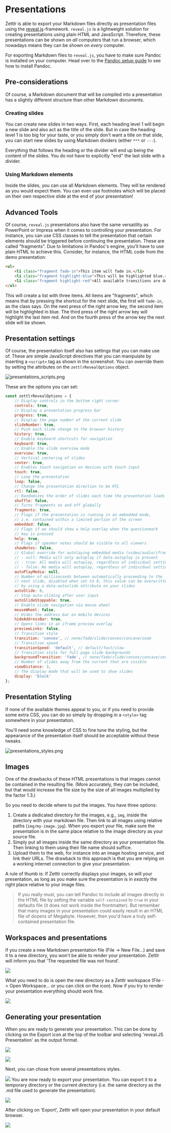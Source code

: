 # Presentations

Zettlr is able to export your Markdown files directly as presentation files using the [reveal.js](https://revealjs.com/#/)-framework. `reveal.js` is a lightweight solution for creating presentations using plain HTML and JavaScript. Therefore, these presentations can be shown on _all_ computers that run a browser, which nowadays means they can be shown on _every_ computer.

For exporting Markdown files to `reveal.js`, you have to make sure Pandoc is installed on your computer. Head over to the [Pandoc setup guide](../installing-pandoc.md) to see how to install Pandoc.

## Pre-considerations

Of course, a Markdown document that will be compiled into a presentation has a slightly different structure than other Markdown documents.

### Creating slides

You can create new slides in two ways. First, each heading level 1 will begin a new slide and also act as the title of the slide. But in case the heading level 1 is too big for your taste, or you simply don't want a title on that slide, you can start new slides by using Markdown dividers (either `***` or `---`).

Everything that follows the heading or the divider will end up being the content of the slides. You do not have to explicitly "end" the last slide with a divider.

### Using Markdown elements

Inside the slides, you can use all Markdown elements. They will be rendered as you would expect them. You can even use footnotes which will be placed on their own respective slide at the end of your presentation!

## Advanced Tools

Of course, `reveal.js` presentations also have the same versatility as PowerPoint or Impress when it comes to controlling your presentation. For instance, you can use CSS classes to tell the presentation that certain elements should be triggered before continuing the presentation. These are called "fragments". Due to limitations in Pandoc's engine, you'll have to use plain HTML to achieve this. Consider, for instance, the HTML code from the demo presentation:

```html
<ul>
    <li class="fragment fade-in">This item will fade in.</li>
    <li class="fragment highlight-blue">This will be highlighted blue.</li>
    <li class="fragment highlight-red">All available transitions are documented [here](https://github.com/hakimel/reveal.js/#fragments).</li>
</ul>
```

This will create a list with three items. All items are "fragments", which means that by pressing the shortcut for the next slide, the first will `fade-in`, as the class says. On the next press of the right arrow key, the second item will be highlighted in blue. The third press of the right arrow key will highlight the last item red. And on the fourth press of the arrow key the next slide will be shown.

## Presentation settings

Of course, the presentation itself also has settings that you can make use of. These are simple JavaScript directives that you can manipulate by inserting a `<script>` tag as shown in the screenshot. You can override them by setting the attributes on the `zettlrRevealOptions` object.

![presentations_scripts.png](../img/presentations_scripts.png)

These are the options you can set:

```javascript
const zettlrRevealOptions = {
    // Display controls in the bottom right corner
    controls: true,
    // Display a presentation progress bar
    progress: true,
    // Display the page number of the current slide
    slideNumber: true,
    // Push each slide change to the browser history
    history: true,
    // Enable keyboard shortcuts for navigation
    keyboard: true,
    // Enable the slide overview mode
    overview: true,
    // Vertical centering of slides
    center: true,
    // Enables touch navigation on devices with touch input
    touch: true,
    // Loop the presentation
    loop: false,
    // Change the presentation direction to be RTL
    rtl: false,
    // Randomizes the order of slides each time the presentation loads
    shuffle: false,
    // Turns fragments on and off globally
    fragments: true,
    // Flags if the presentation is running in an embedded mode,
    // i.e. contained within a limited portion of the screen
    embedded: false,
    // Flags if we should show a help overlay when the questionmark
    // key is pressed
    help: true,
    // Flags if speaker notes should be visible to all viewers
    showNotes: false,
    // Global override for autolaying embedded media (video/audio/iframe)
    // - null: Media will only autoplay if data-autoplay is present
    // - true: All media will autoplay, regardless of individual setting
    // - false: No media will autoplay, regardless of individual setting
    autoPlayMedia: null,
    // Number of milliseconds between automatically proceeding to the
    // next slide, disabled when set to 0, this value can be overwritten
    // by using a data-autoslide attribute on your slides
    autoSlide: 0,
    // Stop auto-sliding after user input
    autoSlideStoppable: true,
    // Enable slide navigation via mouse wheel
    mouseWheel: false,
    // Hides the address bar on mobile devices
    hideAddressBar: true,
    // Opens links in an iframe preview overlay
    previewLinks: false,
    // Transition style
    transition: 'convex', // none/fade/slide/convex/concave/zoom
    // Transition speed
    transitionSpeed: 'default', // default/fast/slow
    // Transition style for full page slide backgrounds
    backgroundTransition: 'fade', // none/fade/slide/convex/concave/zoom
    // Number of slides away from the current that are visible
    viewDistance: 3,
    // The display mode that will be used to show slides
    display: 'block'
};
```

## Presentation Styling

If none of the available themes appeal to you, or if you need to provide some extra CSS, you can do so simply by dropping in a `<style>` tag somewhere in your presentation.

You'll need some knowledge of CSS to fine tune the styling, but the appearance of the presentation itself should be acceptable without these tweaks.

![presentations_styles.png](../img/presentations_styles.png)

## Images

One of the drawbacks of these HTML presentations is that images cannot be contained in the resulting file. (More accurately, they _can_ be included, but that would increase the file size by the size of all images multiplied by the factor 1.3.)

So you need to decide where to put the images. You have three options:

1. Create a dedicated directory for the images, e.g., `img`, inside the directory with your markdown file. Then link to all images using relative paths (`img/my-image.jpg`). When you export your file, make sure the presentation is in the same place relative to the image directory as your source file.
2. Simply put all images inside the same directory as your presentation file. Then linking to them using their file name should suffice.
3. Upload them to the web, for instance into an image hosting service, and link their URLs. The drawback to this approach is that you are relying on a working internet connection to give your presentation.

A rule of thumb is: If Zettlr correctly displays your images, so will your presentation, as long as you make sure the presentation is in _exactly_ the right place relative to your image files.

> If you really must, you can tell Pandoc to include all images directly in the HTML file by setting the variable `self-contained` to `true` in your defaults file (it does not work inside the frontmatter). But remember that many images in your presentation could easily result in an HTML file of dozens of Megabyte. However, then you'd have a truly self-contained presentation file.

## Workspaces and presentations

If you create a new Markdown presentation file (File -> New File…) and save it to a new directory, you won't be able to render your presentation. Zettlr will inform you that 'The requested file was not found'. 

![](../img/presentation-not-found.png)

What you need to do is open the new directory as a Zettlr workspace (File -> Open Workspace… or you can click on the icon). Now if you try to render your presentation everything should work fine.


![](../img/open-workspace-icon.png)

## Generating your presentation

When you are ready to generate your presentation. This can be done by clicking on the Export icon at the top of the toolbar and selecting 'reveal.JS Presentation' as the output format.




![](../img/presentation-icon-hover.png)

![](../img/presentation-select-js.png)


Next, you can chose from several presentations styles.

![](../img/presentation-select-style.png)
You are now ready to export your presentation. You can export it to a temporary directory or the current directory (i.e. the same directory as the .md file used to generate the presentation). 


![](../img/presentation-export.png)


After clicking on 'Export', Zettlr will open your presentation in your default browser.

![](../img/presentation-slides.png)
